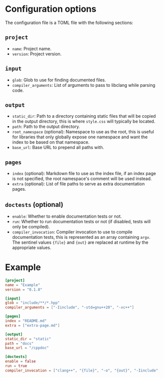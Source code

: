 # Configuration options
The configuration file is a TOML file with the following sections:

## `project`
- `name`: Project name.
- `version`: Project version.

## `input`
- `glob`: Glob to use for finding documented files.
- `compiler_arguments`: List of arguments to pass to libclang while parsing code.


## `output`
- `static_dir`: Path to a directory containing static files that will be copied in the output directory, this is where `style.css` will typically be located.
- `path`: Path to the output directory.
- `root_namespace` (optional): Namespace to use as the root, this is useful for libraries that only globally expose one namespace and want the index to be based on that namespace.
- `base_url`: Base URL to prepend all paths with.

## `pages`
- `index` (optional): Markdown file to use as the index file, if an index page is not specified, the root namespace's comment will be used instead.
- `extra` (optional): List of file paths to serve as extra documentation pages.

## `doctests` (optional)
- `enable`: Whether to enable documentation tests or not.
- `run`: Whether to run documentation tests or not (if disabled, tests will only be compiled).
- `compiler_invocation`: Compiler invocation to use to compile documentation tests, this is represented as an array containing `argv`. The sentinel values `{file}` and `{out}` are replaced at runtime by the appropriate values.


# Example

```toml
[project]
name = "Example"
version = "0.1.0"

[input]
glob = "include/**/*.hpp"
compiler_arguments = ["-Iinclude", "-std=gnu++20", "-xc++"]

[pages]
index = "README.md"
extra = ["extra-page.md"]

[output]
static_dir = "static"
path = "docs"
base_url = "/cppdoc"

[doctests]
enable = false 
run = true
compiler_invocation = ["clang++", "{file}", "-o", "{out}", "-Iinclude", "-std=c++20"]
```

